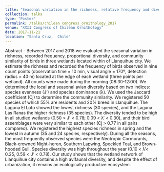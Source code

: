 ```yaml
---
title: "Seasonal variation in the richness, relative frequency and diversity of birds in urban wetlands of Llanquihue, southern Chile"
collection: talks
type: "Poster"
permalink: /talks/chilean_congress_ornithology_2017
venue: "XXII Congress of Chilean Ornithology"
date: 2017-11-21
location: "Santa Cruz,  Chile"
---
```


Abstract - Between 2017 and 2018 we evaluated the seasonal variation in richness, recorded frequency, proportional diversity, and community similarity of birds in three wetlands located within of Llanquihue city. We estimate the richness and recorded the frequency of birds observed in nine count points (observation time = 10 min, visual angle = 170º, detection radius = 40 m) located at the edge of each wetland (three points per wetland). All counts were made during the morning (08:30-12:00). We determined the local and seasonal avian diversity based on two indices: species evenness (J’) and species dominance (λ). We used the Jaccard coefficient (Cj) to determine the community similarity. We registered 50 species of which 55% are residents and 20% breed in Llanquihue. The Laguna El Loto showed the lowest richness (30 species), and the Laguna Las Ranas the higher richness (35 species). The diversity tended to be high in all studied wetlands (0.50 < Jʼ < 0.78; 0.09 < λ’ < 0.30), and their bird assemblages were very similar to each other (Cj > 0.77 in all pairs compared). We registered the highest species richness in spring and the lowest in autumn (35 and 24 species, respectively). During all the seasons, the most frequently observed species were the Neotropic Cormorants, Black-crowned Night-heron, Southern Lapwing, Speckled Teal, and Brown-hooded Gull. Species diversity was high throughout the year (0.10 < λ’< 0.25, 0.56 < J’ < 0.78). Our study shows that the wetland network of Llanquihue city contains a high avifaunal diversity, and despite the effect of urbanization, it remains an ecologically productive ecosystem.
